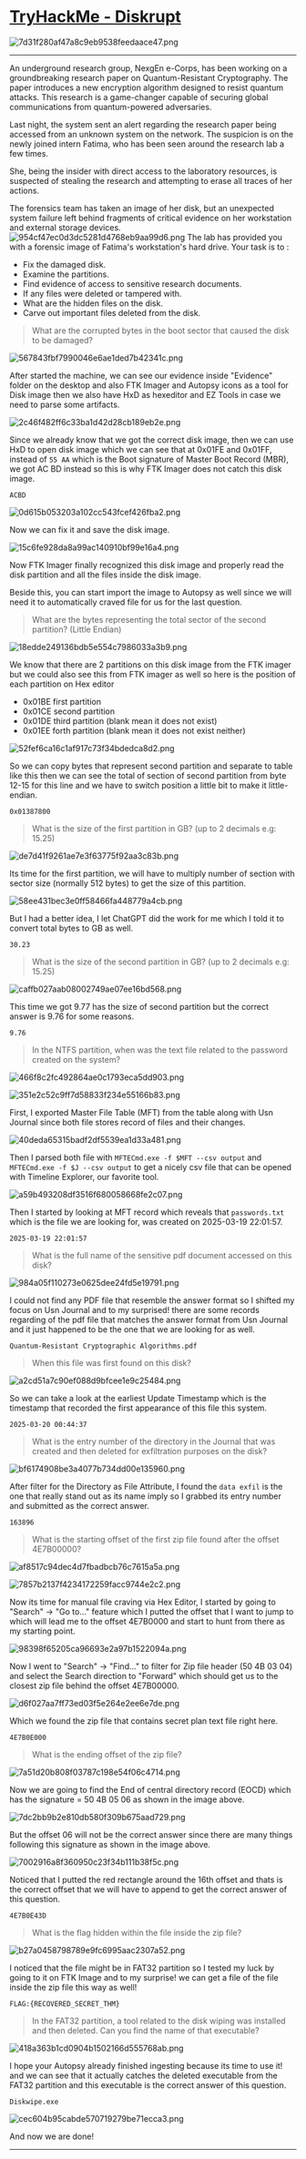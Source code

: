 # [TryHackMe - Diskrupt](https://tryhackme.com/room/diskrupt)
![7d31f280af47a8c9eb9538feedaace47.png](../../_resources/7d31f280af47a8c9eb9538feedaace47.png)
***
An underground research group, NexgEn e-Corps, has been working on a groundbreaking research paper on Quantum-Resistant Cryptography. The paper introduces a new encryption algorithm designed to resist quantum attacks. This research is a game-changer capable of securing global communications from quantum-powered adversaries.

Last night, the system sent an alert regarding the research paper being accessed from an unknown system on the network. The suspicion is on the newly joined intern Fatima, who has been seen around the research lab a few times.

She, being the insider with direct access to the laboratory resources, is suspected of stealing the research and attempting to erase all traces of her actions.

The forensics team has taken an image of her disk, but an unexpected system failure left behind fragments of critical evidence on her workstation and external storage devices.
![954cf47ec0d3dc5281d4768eb9aa99d6.png](../../_resources/954cf47ec0d3dc5281d4768eb9aa99d6.png)
The lab has provided you with a forensic image of Fatima's workstation's hard drive. Your task is to :
- Fix the damaged disk.
- Examine the partitions.
- Find evidence of access to sensitive research documents.
- If any files were deleted or tampered with.
- What are the hidden files on the disk.
- Carve out important files deleted from the disk.

>What are the corrupted bytes in the boot sector that caused the disk to be damaged?

![567843fbf7990046e6ae1ded7b42341c.png](../../_resources/567843fbf7990046e6ae1ded7b42341c.png)

After started the machine, we can see our evidence inside "Evidence" folder on the desktop and also FTK Imager and Autopsy icons as a tool for Disk image then we also have HxD as hexeditor and EZ Tools in case we need to parse some artifacts.

![2c46f482ff6c33ba1d42d28cb189eb2e.png](../../_resources/2c46f482ff6c33ba1d42d28cb189eb2e.png)

Since we already know that we got the correct disk image, then we can use HxD to open disk image which we can see that at 0x01FE and 0x01FF, instead of `55 AA` which is the Boot signature of Master Boot Record (MBR), we got AC BD instead so this is why FTK Imager does not catch this disk image.

```
ACBD
```

![0d615b053203a102cc543fcef426fba2.png](../../_resources/0d615b053203a102cc543fcef426fba2.png)

Now we can fix it and save the disk image.

![15c6fe928da8a99ac140910bf99e16a4.png](../../_resources/15c6fe928da8a99ac140910bf99e16a4.png)

Now FTK Imager finally recognized this disk image and properly read the disk partition and all the files inside the disk image.

Beside this, you can start import the image to Autopsy as well since we will need it to automatically craved file for us for the last question.

>What are the bytes representing the total sector of the second partition? (Little Endian)

![18edde249136bdb5e554c7986033a3b9.png](../../_resources/18edde249136bdb5e554c7986033a3b9.png)

We know that there are 2 partitions on this disk image from the FTK imager but we could also see this from FTK imager as well so here is the position of each partition on Hex editor
- 0x01BE first partition 
- 0x01CE second partition
- 0x01DE third partition (blank mean it does not exist)
- 0x01EE forth partition (blank mean it does not exist neither)

![52fef6ca16c1af917c73f34bdedca8d2.png](../../_resources/52fef6ca16c1af917c73f34bdedca8d2.png)

So we can copy bytes that represent second partition and separate to table like this then we can see the total of section of second partition from byte 12-15 for this line and we have to switch position a little bit to make it little-endian.

```
0x01387800
```

>What is the size of the first partition in GB? (up to 2 decimals e.g: 15.25)

![de7d41f9261ae7e3f63775f92aa3c83b.png](../../_resources/de7d41f9261ae7e3f63775f92aa3c83b.png)

Its time for the first partition, we will have to multiply number of section with sector size (normally 512 bytes) to get the size of this partition.

![58ee431bec3e0ff58466fa448779a4cb.png](../../_resources/58ee431bec3e0ff58466fa448779a4cb.png)

But I had a better idea, I let ChatGPT did the work for me which I told it to convert total bytes to GB as well.

```
30.23
```

>What is the size of the second partition in GB? (up to 2 decimals e.g: 15.25)

![caffb027aab08002749ae07ee16bd568.png](../../_resources/caffb027aab08002749ae07ee16bd568.png)

This time we got 9.77 has the size of second partition but the correct answer is 9.76 for some reasons.

```
9.76
```

>In the NTFS partition, when was the text file related to the password created on the system?

![466f8c2fc492864ae0c1793eca5dd903.png](../../_resources/466f8c2fc492864ae0c1793eca5dd903.png)

![351e2c52c9ff7d58833f234e55166b83.png](../../_resources/351e2c52c9ff7d58833f234e55166b83.png)

First, I exported Master File Table (MFT) from the table along with Usn Journal since both file stores record of files and their changes.

![40deda65315badf2df5539ea1d33a481.png](../../_resources/40deda65315badf2df5539ea1d33a481.png)

Then I parsed both file with `MFTECmd.exe -f $MFT --csv output` and `MFTECmd.exe -f $J --csv output` to get a nicely csv file that can be opened with Timeline Explorer, our favorite tool.

![a59b493208df3516f680058668fe2c07.png](../../_resources/a59b493208df3516f680058668fe2c07.png)

Then I started by looking at MFT record which reveals that `passwords.txt` which is the file we are looking for, was created on 2025-03-19 22:01:57.

```
2025-03-19 22:01:57
```

>What is the full name of the sensitive pdf document accessed on this disk?

![984a05f110273e0625dee24fd5e19791.png](../../_resources/984a05f110273e0625dee24fd5e19791.png)

I could not find any PDF file that resemble the answer format so I shifted my focus on Usn Journal and to my surprised! there are some records regarding of the pdf file that matches the answer format from Usn Journal and it just happened to be the one that we are looking for as well.

```
Quantum-Resistant Cryptographic Algorithms.pdf
```

>When this file was first found on this disk?

![a2cd51a7c90ef088d9bfcee1e9c25484.png](../../_resources/a2cd51a7c90ef088d9bfcee1e9c25484.png)

So we can take a look at the earliest Update Timestamp which is the timestamp that recorded the first appearance of this file this system.

```
2025-03-20 00:44:37
```

>What is the entry number of the directory in the Journal that was created and then deleted for exfiltration purposes on the disk?

![bf6174908be3a4077b734dd00e135960.png](../../_resources/bf6174908be3a4077b734dd00e135960.png)

After filter for the Directory as File Attribute, I found the `data exfil` is the one that really stand out as its name imply so I grabbed its entry number and submitted as the correct answer.

```
163896
```

>What is the starting offset of the first zip file found after the offset 4E7B00000?

![af8517c94dec4d7fbadbcb76c7615a5a.png](../../_resources/af8517c94dec4d7fbadbcb76c7615a5a.png)

![7857b2137f4234172259facc9744e2c2.png](../../_resources/7857b2137f4234172259facc9744e2c2.png)

Now its time for manual file craving via Hex Editor, I started by going to "Search" -> "Go to..." feature which I putted the offset that I want to jump to which will lead me to the offset 4E7B0000 and start to hunt from there as my starting point.

![98398f65205ca96693e2a97b1522094a.png](../../_resources/98398f65205ca96693e2a97b1522094a.png)

Now I went to "Search" -> "Find..." to filter for Zip file header (50 4B 03 04) and select the Search direction to "Forward" which should get us to the closest zip file behind the offset 4E7B00000.

![d6f027aa7ff73ed03f5e264e2ee6e7de.png](../../_resources/d6f027aa7ff73ed03f5e264e2ee6e7de.png)

Which we found the zip file that contains secret plan text file right here. 

```
4E7B0E000
```

>What is the ending offset of the zip file?

![7a51d20b808f03787c198e54f06c4714.png](../../_resources/7a51d20b808f03787c198e54f06c4714.png)

Now we are going to find the End of central directory record (EOCD) which has the signature = 50 4B 05 06 as shown in the image above.

![7dc2bb9b2e810db580f309b675aad729.png](../../_resources/7dc2bb9b2e810db580f309b675aad729.png)

But the offset 06 will not be the correct answer since there are many things following this signature as shown in the image above.

![7002916a8f360950c23f34b111b38f5c.png](../../_resources/7002916a8f360950c23f34b111b38f5c.png)

Noticed that I putted the red rectangle around the 16th offset and thats is the correct offset that we will have to append to get the correct answer of this question.

```
4E7B0E43D
```

>What is the flag hidden within the file inside the zip file?

![b27a0458798789e9fc6995aac2307a52.png](../../_resources/b27a0458798789e9fc6995aac2307a52.png)

I noticed that the file might be in FAT32 partition so I tested my luck by going to it on FTK Image and to my surprise! we can get a file of the file inside the zip file this way as well!

```
FLAG:{RECOVERED_SECRET_THM}
```

>In the FAT32 partition, a tool related to the disk wiping was installed and then deleted. Can you find the name of that executable?

![418a363b1cd0904b1502166d555768ab.png](../../_resources/418a363b1cd0904b1502166d555768ab.png)

I hope your Autopsy already finished ingesting because its time to use it! and we can see that it actually catches the deleted executable from the FAT32 partition and this executable is the correct answer of this question.

```
Diskwipe.exe
```

![cec604b95cabde570719279be71ecca3.png](../../_resources/cec604b95cabde570719279be71ecca3.png)

And now we are done!
***